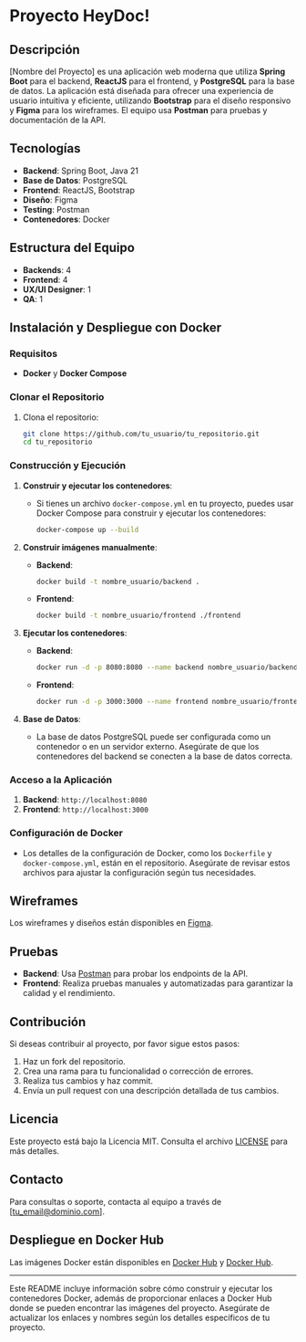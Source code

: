 
# Proyecto HeyDoc!

## Descripción

[Nombre del Proyecto] es una aplicación web moderna que utiliza **Spring Boot** para el backend, **ReactJS** para el frontend, y **PostgreSQL** para la base de datos. La aplicación está diseñada para ofrecer una experiencia de usuario intuitiva y eficiente, utilizando **Bootstrap** para el diseño responsivo y **Figma** para los wireframes. El equipo usa **Postman** para pruebas y documentación de la API.

## Tecnologías

- **Backend**: Spring Boot, Java 21
- **Base de Datos**: PostgreSQL
- **Frontend**: ReactJS, Bootstrap
- **Diseño**: Figma
- **Testing**: Postman
- **Contenedores**: Docker

## Estructura del Equipo

- **Backends**: 4
- **Frontend**: 4
- **UX/UI Designer**: 1
- **QA**: 1

## Instalación y Despliegue con Docker

### Requisitos

- **Docker** y **Docker Compose**

### Clonar el Repositorio

1. Clona el repositorio:
   ```bash
   git clone https://github.com/tu_usuario/tu_repositorio.git
   cd tu_repositorio
   ```

### Construcción y Ejecución

1. **Construir y ejecutar los contenedores**:
   - Si tienes un archivo `docker-compose.yml` en tu proyecto, puedes usar Docker Compose para construir y ejecutar los contenedores:
     ```bash
     docker-compose up --build
     ```

2. **Construir imágenes manualmente**:
   - **Backend**:
     ```bash
     docker build -t nombre_usuario/backend .
     ```
   - **Frontend**:
     ```bash
     docker build -t nombre_usuario/frontend ./frontend
     ```

3. **Ejecutar los contenedores**:
   - **Backend**:
     ```bash
     docker run -d -p 8080:8080 --name backend nombre_usuario/backend
     ```
   - **Frontend**:
     ```bash
     docker run -d -p 3000:3000 --name frontend nombre_usuario/frontend
     ```

4. **Base de Datos**:
   - La base de datos PostgreSQL puede ser configurada como un contenedor o en un servidor externo. Asegúrate de que los contenedores del backend se conecten a la base de datos correcta.

### Acceso a la Aplicación

1. **Backend**: `http://localhost:8080`
2. **Frontend**: `http://localhost:3000`

### Configuración de Docker

- Los detalles de la configuración de Docker, como los `Dockerfile` y `docker-compose.yml`, están en el repositorio. Asegúrate de revisar estos archivos para ajustar la configuración según tus necesidades.

## Wireframes

Los wireframes y diseños están disponibles en [Figma](https://www.figma.com/file/tu-enlace-a-figma).

## Pruebas

- **Backend**: Usa [Postman](https://www.postman.com/) para probar los endpoints de la API.
- **Frontend**: Realiza pruebas manuales y automatizadas para garantizar la calidad y el rendimiento.

## Contribución

Si deseas contribuir al proyecto, por favor sigue estos pasos:

1. Haz un fork del repositorio.
2. Crea una rama para tu funcionalidad o corrección de errores.
3. Realiza tus cambios y haz commit.
4. Envía un pull request con una descripción detallada de tus cambios.

## Licencia

Este proyecto está bajo la Licencia MIT. Consulta el archivo [LICENSE](LICENSE) para más detalles.

## Contacto

Para consultas o soporte, contacta al equipo a través de [tu_email@dominio.com].

## Despliegue en Docker Hub

Las imágenes Docker están disponibles en [Docker Hub](https://hub.docker.com/repository/docker/nombre_usuario/backend) y [Docker Hub](https://hub.docker.com/repository/docker/nombre_usuario/frontend).

---

Este README incluye información sobre cómo construir y ejecutar los contenedores Docker, además de proporcionar enlaces a Docker Hub donde se pueden encontrar las imágenes del proyecto. Asegúrate de actualizar los enlaces y nombres según los detalles específicos de tu proyecto.

